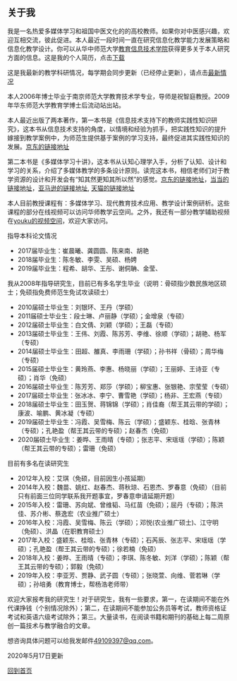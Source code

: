 ## 关于我 ##

我是一名热爱多媒体学习和祖国中医文化的的高校教师。如果你对中医感兴趣，欢迎互相交流，彼此促进。本人最近一段时间一直在研究信息化教学能力发展策略和信息化教学设计。你可以从华中师范大学[教育信息技术学院](http://it.ccnu.edu.cn/teacherdetail/index/57.html)获得更多关于本人研究方面的信息。这是我的个人简历，点击[下载](http://4instructor.com/vita.pdf)

这是我最新的教学科研情况，每学期会同步更新（已经停止更新），请点击[最新情况](http://4instructor.com/#!new.md)

本人2006年博士毕业于南京师范大学教育技术学专业，导师是祝智庭教授。2009年华东师范大学教育学博士后流动站出站。

本人最近出版了两本著作，第一本书是《信息技术支持下的教师实践性知识研究》，这本书从信息技术支持的角度，以情境和经验为抓手，把实践性知识的提升嫁接到教学案例中，为师范生提供基于案例的学习支持，最终促进其实践性知识的发展。[京东的链接地址](http://item.jd.com/11380173.html)

第二本书是《多媒体学习十讲》，这本书从认知心理学入手，分析了认知、设计和学习的关系，介绍了多媒体教学的多条设计原则。读完这本书，相信老师们对于教学资源的设计和开发会有“知其然更知其所以然”的感觉。[京东的链接地址](http://item.jd.com/11795923.html)，[当当的链接地址](http://product.dangdang.com/23793648.html)，[亚马逊的链接地址](http://www.amazon.cn/%E5%A4%9A%E5%AA%92%E4%BD%93%E5%AD%A6%E4%B9%A0%E5%8D%81%E8%AE%B2-%E6%9D%8E%E6%96%87%E6%98%8A/dp/B0177P6OM8/), [天猫的链接地址](https://detail.tmall.com/item.htm?spm=a220m.1000858.1000725.6.B813iL&id=522982142484&areaId=420100&cat_id=2&rn=404ab6f059bb2af1cd5230fdc069200a&user_id=2080027853&is_b=1)


本人目前教授课程有：多媒体学习、现代教育技术应用、教学设计案例研析。这些课程的部分在线视频可以访问华师教学云空间。之外，我还有一部分教学辅助视频在[youku的视频空间](http://i.youku.com/u/UMzQyNDYwNjEy)，欢迎大家访问。


指导本科论文情况
- 2017届毕业生：崔晨曦、龚圆圆、陈来南、胡艳
- 2018届毕业生：陈冬敏、李雯、吴硕、杨娉
- 2019届毕业生：程希、胡华、王彤、谢侗聃、金莹、


我从2008年指导研究生，目前已有多名学生毕业（说明：骨硕指少数民族地区硕士；免硕指免费师范生免试攻读硕士）

- 2010届硕士毕业生：刘银环、王丹（学硕）
- 2011届硕士毕业生：段士琳、卢丽静（学硕）；金增泉（专硕）
- 2012届硕士毕业生：白文倩、刘颖（学硕）；王磊（专硕）
- 2013届硕士毕业生：王伟、刘霞、陈苏芳、李维、徐顺（学硕）；胡艳、杨军（专硕）
- 2014届硕士毕业生：田超、雒真、李雨珊（学硕）；孙书祥（骨硕）；周华梅（专硕）
- 2015届硕士毕业生：黄玲燕、李惠、杨晓丽（学硕）；王丽婷、王诗亚（专硕）；肖华（免硕）
- 2016届硕士毕业生：陈芳芳、郑莎（学硕）；柳宝惠、张银艳、宗莹莹（专硕）
- 2017届硕士毕业生：张冰冰、李宁、曹雪艳（学硕）；杨非、王宏燕（专硕）
- 2018届硕士毕业生：田玉贺、蒋锦锦（学硕）；肖佳裔（帮王其云带的学硕）；康波、喻鹏、黄冰凝（专硕）
- 2019届硕士毕业生：冯霞、吴雪梅、陈云（学硕）；盛颖东、桂晗、张青林（专硕）；孔艳盈（帮王其云带的专硕）；赵春杰（免硕）
- 2020届硕士毕业生：姜晔、王雨晴（专硕）；张志平、宋瑶瑶（学硕）；陈颖（帮王其云带的专硕）；雷珊（免硕）

目前有多名在读研究生

- 2012年入校：艾琪（免硕，目前因生小孩延期）
- 2014年入校：魏苗、姚红、赵春杰、蒋秋琼、石恩杰、罗春意（免硕）（目前只有前面三位同学联系我开题事宜，罗春意申请延期开题）
- 2015年入校：雷珊、苏向斌、曾维韬、马红苗（免硕）；屈丹（专硕）；陈洪佳、苏介彬、蔡逸宏（农业推广硕士）
- 2016年入校：冯霞、吴雪梅、陈云（学硕）；邓悦(农业推广硕士)、江守明（免硕）、洪晶（在职教育硕士） 
- 2017年入校：盛颖东、桂晗、张青林（专硕）；石芮辰、张志平、宋瑶瑶（学硕）；孔艳盈（帮王其云带的专硕）；徐若楠（免硕）
- 2018年入校：姜晔、王雨晴（专硕）；李琪、陈冬敏、刘洋（学硕）；陈颖（帮王其云带的专硕）；郭毅（免硕）
- 2019年入校：李亚芳、贾静、武子圆（专硕）；张晓萱、向维、菅若琳（学硕）；孙培勇（教育博士，帮杨浩老师带）


欢迎大家报考我的研究生！对于研究生，我有一些要求，第一，在读期间不能在外代课挣钱（个别情况除外）；第二，在读期间不能参加公务员等考试，教师资格证考试和英语六级考试除外；第三。大量读书，在阅读书籍和期刊的基础上每二周原创一篇技术与教学融合的文章。

想咨询具体问题可以给我发邮件[49109397@qq.com](mailto:49109397@qq.com)。

2020年5月17日更新

[回到首页](http://4instructor.com/#!index.md)

